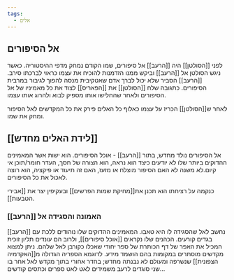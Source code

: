 ```yaml
---
tags:
  - אלים
---
```

## אל הסיפורים
לפני [[הסולטן]] היה [[הרעב]] אל סיפורים, שמו הקודם נמחק מדפי ההיסטוריה.
כאשר ניגש הסולטן אל [[הרעב]] וביקש ממנו הזדמנות להוכיח את עצמו כראוי לברכתו סירב.
[[הרעב]] הסביר שלא יכול לברך אדם שאטקיבית מנסה להפוך לגיבור במרבית הסיפורים.
כתגובה שלח [[הסולטן]] את [[הפאריס]] לצוד את כל מאמיניו של אל הסיפורים ולאחר שהחלישו אותו מספיק לבוא ולהרוג אותו עצמו. 

לאחר ש[[הסולטן]] הכריז על עצמו כאלוף כל האלים פירק את כל המקדשים לאל הסיפור ומחק את שמו.

## [[לידת האלים מחדש]]
אל הסיפורים נולד מחדש, בתור [[הרעב]] - אוכל הסיפורים.
הוא ישות אשר המאמינים ההדוקים ביותר שלו לא יודעים כיצד הוא נראה, הוא הצורה של חסך, העדר חומר/תוכן אי קיום.לא משנה לא האם הסיפור מוצלח או מזעז, האם זה תיעוד או פיקציה, הוא רוצה לאכול את כל הסיפורים.

כנקמה על רציחתו הוא תכנן את[[מחיקת שמות הפרשים]] ובעקיפין יצר את [[אבירי הטבעות]].

### האמונה והסגידה אל [[הרעב]] 
[[הרעב]] נחשב לאל שהסגידה לו היא טאבו.
המאמינים ההדוקים שלו נוהודים ללכת עם בגדים קורעים.
הכהנים שלו נקראים [[אוכל סיפורים]], ולרוב הם עונדים תליון זוכית המכיל את האפר של דף הכותרת של ספר יחודי שאכלו כקורבן לאל שלהם.
ניתן למצוא מקדשים מוסתרים במקומות בהם הושמד מידע. לדוגמא הספריה הגדולה מ[[האקדמיה הצפונית]] שנשרפה ומעולם לא נבנתה מחדש; בחדר אחורי בתוך מקדש לאל אחר בו שני סוגדים לרעב משמידים לאט לאט ספרים וכתסים קודשים...